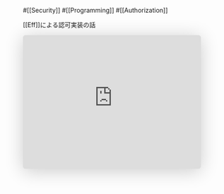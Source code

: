 #[[Security]] #[[Programming]] #[[Authorization]]

[[Eff]]による認可実装の話

<iframe class="speakerdeck-iframe" frameborder="0" src="https://speakerdeck.com/player/dcf90fafb5704166a18b2cbf97d51ec7" title="Authorization to implement with Extensible Effect" allowfullscreen="true" style="border: 0px; background: padding-box padding-box rgba(0, 0, 0, 0.1); margin: 0px; padding: 0px; border-radius: 6px; box-shadow: rgba(0, 0, 0, 0.2) 0px 5px 40px; width: 80%; height: auto; aspect-ratio: 560 / 420;" data-ratio="1.3333333333333333"></iframe>
